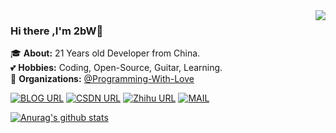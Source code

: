 <img align='right' src="https://github-readme-stats.vercel.app/api?username=TRHX&show_icons=true">

### Hi there ,I'm 2bW👋

🎓 **About:** 21 Years old Developer from China.  
💕 **Hobbies:** Coding, Open-Source, Guitar, Learning.  
🏢 **Organizations:** [@Programming-With-Love](https://github.com/Programming-With-Love)

[![BLOG URL](https://img.shields.io/twitter/url?color=%23FBBC05&label=BLOG&logo=hexo&logoColor=white&style=flat-square&url=https%3A%2F%2Fwww.itrhx.com%2F)](https://2bwant2b.com/)
[![CSDN URL](https://img.shields.io/twitter/url?color=%23F91310&label=CSDN&logo=C&logoColor=white&style=flat-square&url=https%3A%2F%2Fitrhx.blog.csdn.net%2F)](https://blog.csdn.net/tzh666777)
[![Zhihu URL](https://img.shields.io/twitter/url?color=%230077E6&label=Zhihu&logo=zhihu&logoColor=white&style=flat-square&url=https%3A%2F%2Fwww.zhihu.com%2Fpeople%2Fitrhx)](https://www.zhihu.com/people/2bwant2b)
[![MAIL](https://img.shields.io/static/v1?label=MAIL&message=%20&color=green2&logo=gmail&style=flat-square&logoColor=white)](mailto:tzh363231879@163.com)


[![Anurag's github stats](https://github-readme-stats.vercel.app/api?username=2bWant2b)](https://github.com/anuraghazra/github-readme-stats)

<!--
**2bWant2b/2bWant2b** is a ✨ _special_ ✨ repository because its `README.md` (this file) appears on your GitHub profile.

Here are some ideas to get you started:

- 🔭 I’m currently working on ...
- 🌱 I’m currently learning ...
- 👯 I’m looking to collaborate on ...
- 🤔 I’m looking for help with ...
- 💬 Ask me about ...
- 📫 How to reach me: ...
- 😄 Pronouns: ...
- ⚡ Fun fact: ...
-->
